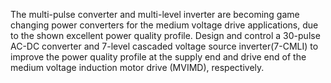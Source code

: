 The multi-pulse converter and multi-level inverter are becoming game changing power converters for the medium voltage drive applications, due to the shown excellent power quality profile. Design and control a 30-pulse AC-DC converter and 7-level cascaded voltage source inverter(7-CMLI) to improve the power quality profile at the supply end and drive end of the medium voltage induction motor drive (MVIMD), respectively.
